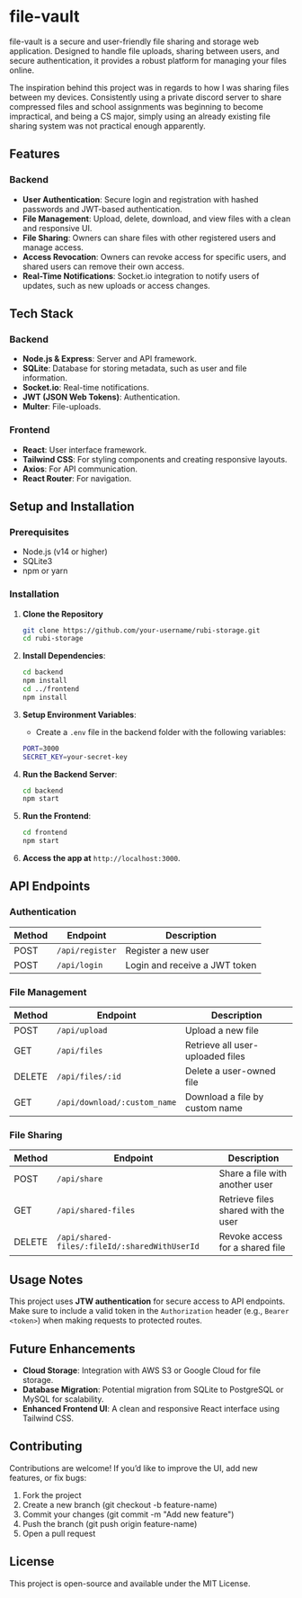 # file-vault

file-vault is a secure and user-friendly file sharing and storage web application. Designed to handle file uploads, sharing between users, and secure authentication, it provides a robust platform for managing your files online.

The inspiration behind this project was in regards to how I was sharing files between my devices. Consistently using a private discord server to share compressed files and school assignments was beginning to become impractical, and being a CS major, simply using an already existing file sharing system was not practical enough apparently.

## Features

### Backend

- **User Authentication**: Secure login and registration with hashed passwords and JWT-based authentication.
- **File Management**: Upload, delete, download, and view files with a clean and responsive UI.
- **File Sharing**: Owners can share files with other registered users and manage access.
- **Access Revocation**: Owners can revoke access for specific users, and shared users can remove their own access.
- **Real-Time Notifications**: Socket.io integration to notify users of updates, such as new uploads or access changes.

## Tech Stack

### Backend

- **Node.js & Express**: Server and API framework.
- **SQLite**: Database for storing metadata, such as user and file information.
- **Socket.io**: Real-time notifications.
- **JWT (JSON Web Tokens)**: Authentication.
- **Multer**: File-uploads.

### Frontend

- **React**: User interface framework.
- **Tailwind CSS**: For styling components and creating responsive layouts.
- **Axios**: For API communication.
- **React Router**: For navigation.

## Setup and Installation

### Prerequisites

- Node.js (v14 or higher)
- SQLite3
- npm or yarn

### Installation

1. **Clone the Repository**

   ```bash
   git clone https://github.com/your-username/rubi-storage.git
   cd rubi-storage

   ```

2. **Install Dependencies**:

   ```bash
   cd backend
   npm install
   cd ../frontend
   npm install
   ```

3. **Setup Environment Variables**:

   - Create a `.env` file in the backend folder with the following variables:

   ```bash
   PORT=3000
   SECRET_KEY=your-secret-key
   ```

4. **Run the Backend Server**:

   ```bash
   cd backend
   npm start
   ```

5. **Run the Frontend**:

   ```bash
   cd frontend
   npm start
   ```

6. **Access the app at** `http://localhost:3000`.

## API Endpoints

### Authentication

| Method | Endpoint        | Description                   |
| ------ | --------------- | ----------------------------- |
| POST   | `/api/register` | Register a new user           |
| POST   | `/api/login`    | Login and receive a JWT token |

### File Management

| Method | Endpoint                     | Description                      |
| ------ | ---------------------------- | -------------------------------- |
| POST   | `/api/upload`                | Upload a new file                |
| GET    | `/api/files`                 | Retrieve all user-uploaded files |
| DELETE | `/api/files/:id`             | Delete a user-owned file         |
| GET    | `/api/download/:custom_name` | Download a file by custom name   |

### File Sharing

| Method | Endpoint                                      | Description                         |
| ------ | --------------------------------------------- | ----------------------------------- |
| POST   | `/api/share`                                  | Share a file with another user      |
| GET    | `/api/shared-files`                           | Retrieve files shared with the user |
| DELETE | `/api/shared-files/:fileId/:sharedWithUserId` | Revoke access for a shared file     |

## Usage Notes

This project uses **JTW authentication** for secure access to API endpoints. Make sure to include a valid token in the `Authorization` header (e.g., `Bearer <token>`) when making requests to protected routes.

## Future Enhancements

- **Cloud Storage**: Integration with AWS S3 or Google Cloud for file storage.
- **Database Migration**: Potential migration from SQLite to PostgreSQL or MySQL for scalability.
- **Enhanced Frontend UI**: A clean and responsive React interface using Tailwind CSS.

## Contributing

Contributions are welcome! If you’d like to improve the UI, add new features, or fix bugs:

1. Fork the project
2. Create a new branch (git checkout -b feature-name)
3. Commit your changes (git commit -m "Add new feature")
4. Push the branch (git push origin feature-name)
5. Open a pull request

## License

This project is open-source and available under the MIT License.

